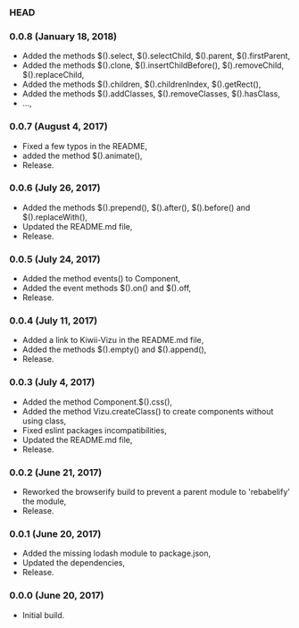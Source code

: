 ### HEAD

### 0.0.8 (January 18, 2018)

  * Added the methods $().select, $().selectChild, $().parent, $().firstParent,
  * Added the methods $().clone, $().insertChildBefore(), $().removeChild, $().replaceChild,
  * Added the methods $().children, $().childrenIndex, $().getRect(),
  * Added the methods $().addClasses, $().removeClasses, $().hasClass,
  * ...,


### 0.0.7 (August 4, 2017)

  * Fixed a few typos in the README,
  * added the method $().animate(),
  * Release.


### 0.0.6 (July 26, 2017)

  * Added the methods $().prepend(), $().after(), $().before() and $().replaceWith(),
  * Updated the README.md file,
  * Release.


### 0.0.5 (July 24, 2017)

  * Added the method events() to Component,
  * Added the event methods $().on() and $().off,
  * Release.


### 0.0.4 (July 11, 2017)

  * Added a link to Kiwii-Vizu in the README.md file,
  * Added the methods $().empty() and $().append(),
  * Release.


### 0.0.3 (July 4, 2017)

  * Added the method Component.$().css(),
  * Added the method Vizu.createClass() to create components without using class,
  * Fixed eslint packages incompatibilities,
  * Updated the README.md file,
  * Release.


### 0.0.2 (June 21, 2017)

  * Reworked the browserify build to prevent a parent module to 'rebabelify' the module,
  * Release.


### 0.0.1 (June 20, 2017)

  * Added the missing lodash module to package.json,
  * Updated the dependencies,
  * Release.


### 0.0.0 (June 20, 2017)

  * Initial build.
